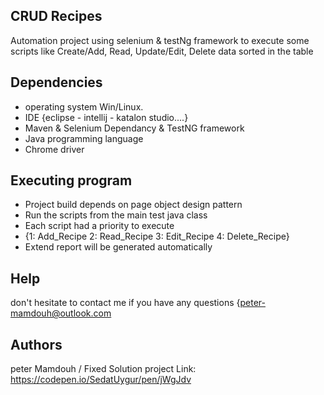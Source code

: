  ## CRUD Recipes 

Automation project using selenium & testNg framework to execute some scripts like Create/Add, Read, Update/Edit, Delete data sorted in the table


## Dependencies

* operating system Win/Linux.
* IDE {eclipse -  intellij -  katalon studio....}
* Maven & Selenium Dependancy & TestNG framework
* Java programming language
* Chrome driver 


## Executing program

* Project build depends on page object design pattern 
* Run the scripts from the main test java class
* Each script had a priority to execute
* {1: Add_Recipe
   2: Read_Recipe
   3: Edit_Recipe
   4: Delete_Recipe}
* Extend report will be generated automatically 

## Help

don't hesitate to contact me if you have any questions {peter-mamdouh@outlook.com


## Authors

peter Mamdouh  / Fixed Solution 
project Link:	https://codepen.io/SedatUygur/pen/jWgJdv



